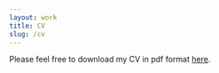 ```yaml
---
layout: work
title: CV
slug: /cv
---
```


Please feel free to download my CV in pdf format [here](https://www.google.com). 

<br />
<br />
